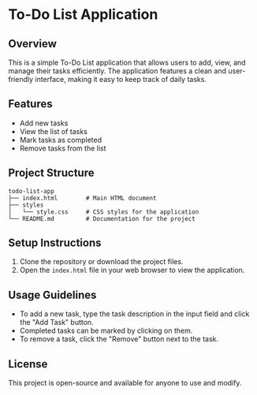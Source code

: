 # To-Do List Application

## Overview
This is a simple To-Do List application that allows users to add, view, and manage their tasks efficiently. The application features a clean and user-friendly interface, making it easy to keep track of daily tasks.

## Features
- Add new tasks
- View the list of tasks
- Mark tasks as completed
- Remove tasks from the list

## Project Structure
```
todo-list-app
├── index.html        # Main HTML document
├── styles
│   └── style.css     # CSS styles for the application
└── README.md         # Documentation for the project
```

## Setup Instructions
1. Clone the repository or download the project files.
2. Open the `index.html` file in your web browser to view the application.

## Usage Guidelines
- To add a new task, type the task description in the input field and click the "Add Task" button.
- Completed tasks can be marked by clicking on them.
- To remove a task, click the "Remove" button next to the task.

## License
This project is open-source and available for anyone to use and modify.